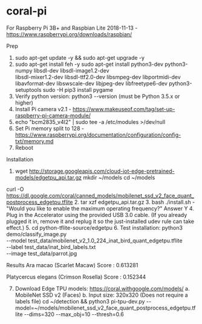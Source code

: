 # coral-pi

For Raspberry Pi 3B+ and Raspbian Lite 2018-11-13 - https://www.raspberrypi.org/downloads/raspbian/

Prep
1. sudo apt-get update -y && sudo apt-get upgrade -y
2. sudo apt-get install feh -y
sudo apt-get install python3-dev python3-numpy libsdl-dev libsdl-image1.2-dev \
  libsdl-mixer1.2-dev libsdl-ttf2.0-dev libsmpeg-dev libportmidi-dev \
  libavformat-dev libswscale-dev libjpeg-dev libfreetype6-dev python3-setuptools
sudo -H pip3 install pygame
3. Verify python version: python3 --version (must be Python 3.5.x or higher)
4. Install Pi camera v2.1 - https://www.makeuseof.com/tag/set-up-raspberry-pi-camera-module/
5. echo "bcm2835_v4l2" | sudo tee -a /etc/modules >/dev/null
6. Set Pi memory split to 128 - https://www.raspberrypi.org/documentation/configuration/config-txt/memory.md
7. Reboot

Installation
1. wget http://storage.googleapis.com/cloud-iot-edge-pretrained-models/edgetpu_api.tar.gz
mkdir ~/models
cd ~/models

curl -O https://dl.google.com/coral/canned_models/mobilenet_ssd_v2_face_quant_postprocess_edgetpu.tflite 
2. tar xzf edgetpu_api.tar.gz
3. bash ./install.sh - "Would you like to enable the maximum operating frequency?" Answer Y
4. Plug in the Accelerator using the provided USB 3.0 cable. (If you already plugged it in, remove it and replug it so the just-installed udev rule can take effect.)
5. cd python-tflite-source/edgetpu
6. Test installation: 
python3 demo/classify_image.py \
--model test_data/mobilenet_v2_1.0_224_inat_bird_quant_edgetpu.tflite \
--label test_data/inat_bird_labels.txt \
--image test_data/parrot.jpg

Results
Ara macao (Scarlet Macaw)
Score :  0.613281

Platycercus elegans (Crimson Rosella)
Score :  0.152344

7. Download Edge TPU models: https://coral.withgoogle.com/models/
   a. MobileNet SSD v2 (Faces)
   b. Input size: 320x320 (Does not require a labels file)
   cd ~/detection && python3 pi-tpu-dev.py --model=~/models/mobilenet_ssd_v2_face_quant_postprocess_edgetpu.tflite --dims=320 --max_obj=10 --thresh=0.6




